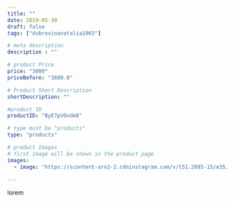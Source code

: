```yaml
---
title: ""
date: 2019-05-30
draft: false
tags: ["dubrovinanatalia1963"]

# meta description
description : ""

# product Price
price: "3000"
priceBefore: "3600.0"

# Product Short Description
shortDescription: ""

#product ID
productID: "ByE7pVOndm8"

# type must be "products"
type: "products"

# product Images
# first image will be shown in the product page
images:
  - image: "https://scontent-arn2-2.cdninstagram.com/v/t51.2885-15/e35/61005765_719035091846693_391896589672496777_n.jpg?se=7&tp=1&_nc_ht=scontent-arn2-2.cdninstagram.com&_nc_cat=105&_nc_ohc=QFa5_sEkqtsAX-wA02L&ccb=7-4&oh=0276ce53ddef43d1f76fb29b53c187e6&oe=6082F829&ig_cache_key=MjA1NTAyOTY1NTAyNDI5NDMzMg%3D%3D.2-ccb7-4"

---
```

lorem
